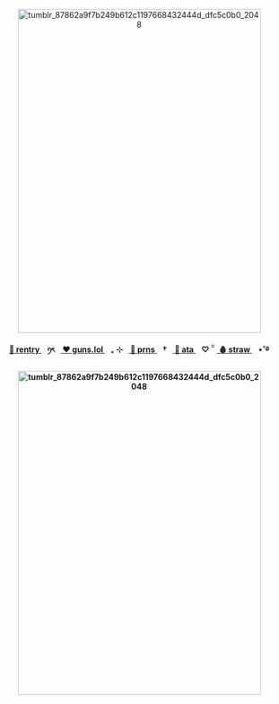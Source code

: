 <p align="center"><img width="433" height="577" alt="tumblr_87862a9f7b249b612c1197668432444d_dfc5c0b0_2048" src="https://github.com/user-attachments/assets/eb6cf966-3a3e-46c7-a506-15e80b603bab" />


 
 
 
<p align="center"><b><a href="https://rentry.co/sakamotoo"> 🍓 rentry </a>⠀ꪆৎ⠀<a href="https://guns.lol/sweetshiyu"> ❤️ guns.lol </a>⠀₊ ⊹⠀<a href="https://en.pronouns.page/@sweetshiyu"> 🍎 prns </a>⠀†⠀<a href="https://blccm.atabook.org/"> 🍒 ata </a>⠀♡ ̆̈⠀<a href="https://starboy-shiyu.straw.page/"> 🩸 straw </a>⠀⋆˚࿔

<p align="center"><img width="433" height="577" alt="tumblr_87862a9f7b249b612c1197668432444d_dfc5c0b0_2048" src="https://github.com/user-attachments/assets/fafe14a3-5569-4390-a375-dc40eac236d7" />
